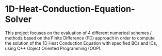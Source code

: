 # 1D-Heat-Conduction-Equation-Solver
This project focuses on the evaluation of 4 different numerical schemes / methods based on the Finite Difference (FD) approach in order to compute the solution of the 1D Heat Conduction Equation with specified BCs and ICs, using C++ Object Oriented Programming (OOP).
